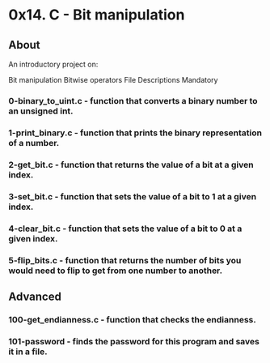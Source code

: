 # 0x14. C - Bit manipulation
## About
An introductory project on:

Bit manipulation
Bitwise operators
File Descriptions
Mandatory
### 0-binary_to_uint.c - function that converts a binary number to an unsigned int.

### 1-print_binary.c - function that prints the binary representation of a number.

### 2-get_bit.c - function that returns the value of a bit at a given index.

### 3-set_bit.c - function that sets the value of a bit to 1 at a given index.

### 4-clear_bit.c - function that sets the value of a bit to 0 at a given index.

### 5-flip_bits.c - function that returns the number of bits you would need to flip to get from one number to another.

## Advanced
### 100-get_endianness.c - function that checks the endianness.

### 101-password - finds the password for this program and saves it in a file.
